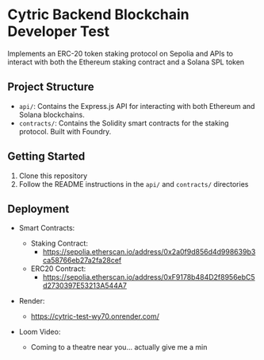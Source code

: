 # Cytric Backend Blockchain Developer Test
 Implements an ERC-20 token staking protocol on Sepolia and APIs to interact with both the Ethereum staking contract and a Solana SPL token

 ## Project Structure
* `api/`: Contains the Express.js API for interacting with both Ethereum and Solana blockchains.
* `contracts/`: Contains the Solidity smart contracts for the staking protocol. Built with Foundry.

## Getting Started
1. Clone this repository
2. Follow the README instructions in the `api/` and `contracts/` directories

## Deployment

* Smart Contracts:
    - Staking Contract:
        - https://sepolia.etherscan.io/address/0x2a0f9d856d4d998639b3ca58766eb27a2fa28cef
    - ERC20 Contract:
        - https://sepolia.etherscan.io/address/0xF9178b484D2f8956ebC5d2730397E53213A544A7

* Render:
    - https://cytric-test-wy70.onrender.com/

* Loom Video:
    - Coming to a theatre near you... actually give me a min
  
